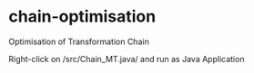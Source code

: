 # chain-optimisation
Optimisation of Transformation Chain

Right-click on /src/Chain_MT.java/ and run as Java Application
